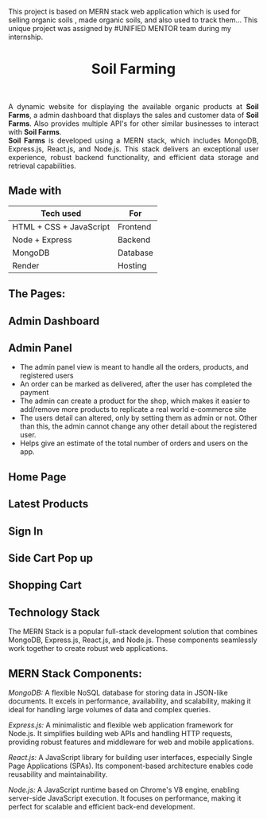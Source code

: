 This project is based on MERN stack web application which is used for selling organic soils , made organic soils, and also used to track them... This unique project was assigned by #UNIFIED MENTOR team during my internship.

<h1 align="center">Soil Farming</h1>
<br>

<p style="text-align: justify;">
A dynamic website for displaying the available organic products at <b>Soil Farms</b>, a admin dashboard that displays the sales and customer data of <b>Soil Farms</b>. Also provides multiple API's for other similar businesses to interact with <b>Soil Farms</b>. 
<br>
<b>Soil Farms</b> is developed using a MERN stack, which includes MongoDB, Express.js, React.js, and Node.js. This stack delivers an exceptional user experience, robust backend functionality, and efficient data storage and retrieval capabilities.

## Made with

| Tech used               | For        |
| ----------------------- | ---------- |
| HTML + CSS + JavaScript | Frontend   |
| Node + Express          | Backend    |
| MongoDB                 | Database   |
| Render                  | Hosting    |

## The Pages:

## Admin Dashboard
## Admin Panel
- The admin panel view is meant to handle all the orders, products, and registered users
- An order can be marked as delivered, after the user has completed the payment
- The admin can create a product for the shop, which makes it easier to add/remove more products to replicate a real world e-commerce site
- The users detail can altered, only by setting them as admin or not. Other than this, the admin cannot change any other detail about the registered user.
- Helps give an estimate of the total number of orders and users on the app.
## Home Page
## Latest Products
## Sign In
## Side Cart Pop up
## Shopping Cart

## Technology Stack

The MERN Stack is a popular full-stack development solution that combines MongoDB, Express.js, React.js, and Node.js. These components seamlessly work together to create robust web applications.

## MERN Stack Components:

*MongoDB:* A flexible NoSQL database for storing data in JSON-like documents. It excels in performance, availability, and scalability, making it ideal for handling large volumes of data and complex queries.

*Express.js:* A minimalistic and flexible web application framework for Node.js. It simplifies building web APIs and handling HTTP requests, providing robust features and middleware for web and mobile applications.

*React.js:* A JavaScript library for building user interfaces, especially Single Page Applications (SPAs). Its component-based architecture enables code reusability and maintainability.

*Node.js:* A JavaScript runtime based on Chrome's V8 engine, enabling server-side JavaScript execution. It focuses on performance, making it perfect for scalable and efficient back-end development.


